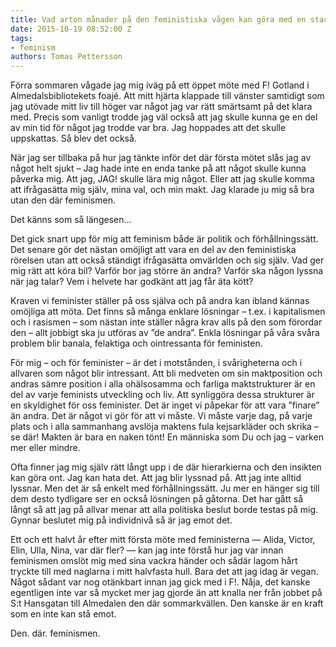 ```yaml
---
title: Vad arton månader på den feministiska vågen kan göra med en stackars vit, trött man
date: 2015-10-19 08:52:00 Z
tags:
- feminism
authors: Tomas Pettersson
---
```


Förra sommaren vågade jag mig iväg på ett öppet möte med F! Gotland i Almedalsbibliotekets foajé. Att mitt hjärta klappade till vänster samtidigt som jag utövade mitt liv till höger var något jag var rätt smärtsamt på det klara med. Precis som vanligt trodde jag väl också att jag skulle kunna ge en del av min tid för något jag trodde var bra. Jag hoppades att det skulle uppskattas. Så blev det också.

När jag ser tillbaka på hur jag tänkte inför det där första mötet slås jag av något helt sjukt – Jag hade inte en enda tanke på att något skulle kunna påverka mig. Att jag, JAG! skulle lära mig något. Eller att jag skulle komma att ifrågasätta mig själv, mina val, och min makt. Jag klarade ju mig så bra utan den där feminismen.

Det känns som så längesen…

Det gick snart upp för mig att feminism både är politik och förhållningssätt. Det senare gör det nästan omöjligt att vara en del av den feministiska rörelsen utan att också ständigt ifrågasätta omvärlden och sig själv. Vad ger mig rätt att köra bil? Varför bor jag större än andra? Varför ska någon lyssna när jag talar? Vem i helvete har godkänt att jag får äta kött?

Kraven vi feminister ställer på oss själva och på andra kan ibland kännas omöjliga att möta. Det finns så många enklare lösningar – t.ex. i kapitalismen och i rasismen – som nästan inte ställer några krav alls på den som förordar den – allt jobbigt ska ju utföras av ”de andra”. Enkla lösningar på våra svåra problem blir banala, felaktiga och ointressanta för feministen.

För mig – och för feminister – är det i motstånden, i svårigheterna och i allvaren som något blir intressant. Att bli medveten om sin maktposition och andras sämre position i alla ohälsosamma och farliga maktstrukturer är en del av varje feminists utveckling och liv. Att synliggöra dessa strukturer är en skyldighet för oss feminister. Det är inget vi påpekar för att vara ”finare” än andra. Det är något vi gör för att vi måste. Vi måste varje dag, på varje plats och i alla sammanhang avslöja maktens fula kejsarkläder och skrika – se där! Makten är bara en naken tönt! En människa som Du och jag – varken mer eller mindre.

Ofta finner jag mig själv rätt långt upp i de där hierarkierna och den insikten kan göra ont. Jag kan hata det. Att jag blir lyssnad på. Att jag inte alltid lyssnar. Men det är så enkelt med förhållningssätt. Ju mer en hänger sig till dem desto tydligare ser en också lösningen på gåtorna. Det har gått så långt så att jag på allvar menar att alla politiska beslut borde testas på mig. Gynnar beslutet mig på individnivå så är jag emot det.

Ett och ett halvt år efter mitt första möte med feministerna — Alida, Victor, Elin, Ulla, Nina, var där fler? — kan jag inte förstå hur jag var innan feminismen omslöt mig med sina vackra händer och sådär lagom hårt tryckte till med naglarna i mitt halvfasta hull. Bara det att jag idag är vegan. Något sådant var nog otänkbart innan jag gick med i F!. Nåja, det kanske egentligen inte var så mycket mer jag gjorde än att knalla ner från jobbet på S:t Hansgatan till Almedalen den där sommarkvällen. Den kanske är en kraft som en inte kan stå emot.

Den. där. feminismen.
